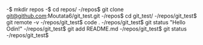 -$ mkdir repos
-$ cd repos/
-/repos$ git clone git@github.com:Moutata6/git_test.git
-/repos$ cd git_test/
-/repos/git_test$ git remote -v
-/repos/git_test$ code .
-/repos/git_test$ git status
"Hello Odin!"
-/repos/git_test$ git add README.md
-/repos/git_test$ git status
-/repos/git_test$
